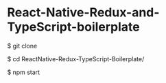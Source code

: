 # React-Native-Redux-and-TypeScript-boilerplate

$ git clone 

$ cd ReactNative-Redux-TypeScript-Boilerplate/

$ npm start
